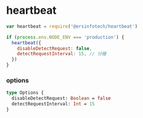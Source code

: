 # heartbeat

```js
var heartbeat = require('@ersinfotech/heartbeat')

if (process.env.NODE_ENV === 'production') {
  heartbeat({
    disableDetectRequest: false,
    detectRequestInterval: 15, // 分鐘
  })
}
```

### options

```graphql
type Options {
  disableDetectRequest: Boolean = false
  detectRequestInterval: Int = 15
}
```